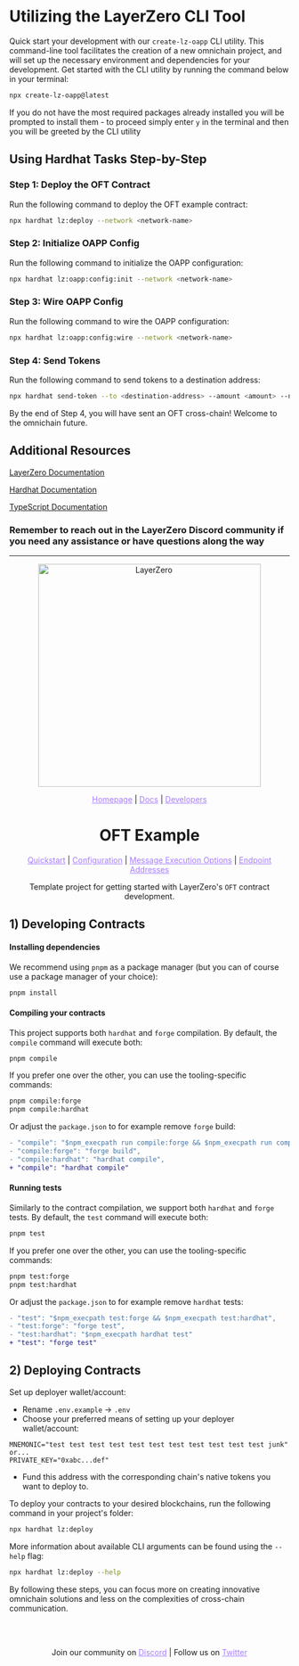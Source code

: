# Utilizing the LayerZero CLI Tool

Quick start your development with our `create-lz-oapp` CLI utility. This command-line tool facilitates the creation of a new omnichain project, and will set up the necessary environment and dependencies for your development. Get started with the CLI utility by running the command below in your terminal:

```bash
npx create-lz-oapp@latest
```
If you do not have the most required packages already installed you will be prompted to install them - to proceed simply enter ```y``` in the terminal and then you will be greeted by the CLI utility


## Using Hardhat Tasks Step-by-Step

### Step 1: Deploy the OFT Contract

Run the following command to deploy the OFT example contract:

```bash
npx hardhat lz:deploy --network <network-name>
```

### Step 2: Initialize OAPP Config

Run the following command to initialize the OAPP configuration:

```bash
npx hardhat lz:oapp:config:init --network <network-name>
```

### Step 3: Wire OAPP Config

Run the following command to wire the OAPP configuration:

```bash
npx hardhat lz:oapp:config:wire --network <network-name>
```

### Step 4: Send Tokens

Run the following command to send tokens to a destination address:

```bash
npx hardhat send-token --to <destination-address> --amount <amount> --network <network-name>
```

By the end of Step 4, you will have sent an OFT cross-chain! Welcome to the omnichain future. 

## Additional Resources

[LayerZero Documentation](https://docs.layerzero.network/v2)

[Hardhat Documentation](https://hardhat.org/hardhat-runner/docs/getting-started#overview)

[TypeScript Documentation](https://www.typescriptlang.org/docs/)

### Remember to reach out in the LayerZero Discord community if you need any assistance or have questions along the way

___

<p align="center">
  <a href="https://layerzero.network">
    <img alt="LayerZero" style="width: 400px" src="https://docs.layerzero.network/img/LayerZero_Logo_White.svg"/>
  </a>
</p>

<p align="center">
  <a href="https://layerzero.network" style="color: #a77dff">Homepage</a> | <a href="https://docs.layerzero.network/" style="color: #a77dff">Docs</a> | <a href="https://layerzero.network/developers" style="color: #a77dff">Developers</a>
</p>

<h1 align="center">OFT Example</h1>

<p align="center">
  <a href="https://docs.layerzero.network/v2/developers/evm/oft/quickstart" style="color: #a77dff">Quickstart</a> | <a href="https://docs.layerzero.network/contracts/oapp-configuration" style="color: #a77dff">Configuration</a> | <a href="https://docs.layerzero.network/contracts/options" style="color: #a77dff">Message Execution Options</a> | <a href="https://docs.layerzero.network/contracts/endpoint-addresses" style="color: #a77dff">Endpoint Addresses</a>
</p>

<p align="center">Template project for getting started with LayerZero's <code>OFT</code> contract development.</p>

## 1) Developing Contracts

#### Installing dependencies

We recommend using `pnpm` as a package manager (but you can of course use a package manager of your choice):

```bash
pnpm install
```

#### Compiling your contracts

This project supports both `hardhat` and `forge` compilation. By default, the `compile` command will execute both:

```bash
pnpm compile
```

If you prefer one over the other, you can use the tooling-specific commands:

```bash
pnpm compile:forge
pnpm compile:hardhat
```

Or adjust the `package.json` to for example remove `forge` build:

```diff
- "compile": "$npm_execpath run compile:forge && $npm_execpath run compile:hardhat",
- "compile:forge": "forge build",
- "compile:hardhat": "hardhat compile",
+ "compile": "hardhat compile"
```

#### Running tests

Similarly to the contract compilation, we support both `hardhat` and `forge` tests. By default, the `test` command will execute both:

```bash
pnpm test
```

If you prefer one over the other, you can use the tooling-specific commands:

```bash
pnpm test:forge
pnpm test:hardhat
```

Or adjust the `package.json` to for example remove `hardhat` tests:

```diff
- "test": "$npm_execpath test:forge && $npm_execpath test:hardhat",
- "test:forge": "forge test",
- "test:hardhat": "$npm_execpath hardhat test"
+ "test": "forge test"
```

## 2) Deploying Contracts

Set up deployer wallet/account:

- Rename `.env.example` -> `.env`
- Choose your preferred means of setting up your deployer wallet/account:

```
MNEMONIC="test test test test test test test test test test test junk"
or...
PRIVATE_KEY="0xabc...def"
```

- Fund this address with the corresponding chain's native tokens you want to deploy to.

To deploy your contracts to your desired blockchains, run the following command in your project's folder:

```bash
npx hardhat lz:deploy
```

More information about available CLI arguments can be found using the `--help` flag:

```bash
npx hardhat lz:deploy --help
```

By following these steps, you can focus more on creating innovative omnichain solutions and less on the complexities of cross-chain communication.

<br></br>

<p align="center">
  Join our community on <a href="https://discord-layerzero.netlify.app/discord" style="color: #a77dff">Discord</a> | Follow us on <a href="https://twitter.com/LayerZero_Labs" style="color: #a77dff">Twitter</a>
</p>
